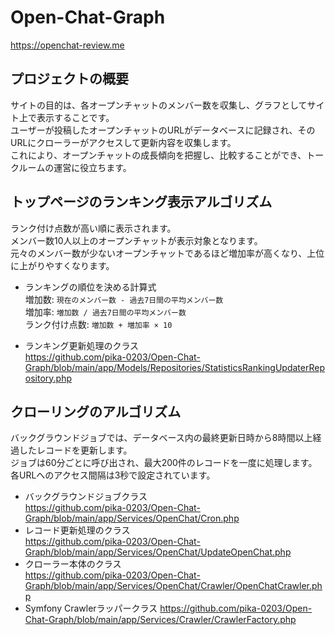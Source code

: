 # Open-Chat-Graph
https://openchat-review.me

## プロジェクトの概要
サイトの目的は、各オープンチャットのメンバー数を収集し、グラフとしてサイト上で表示することです。  
ユーザーが投稿したオープンチャットのURLがデータベースに記録され、そのURLにクローラーがアクセスして更新内容を収集します。  
これにより、オープンチャットの成長傾向を把握し、比較することができ、トークルームの運営に役立ちます。　　

## トップページのランキング表示アルゴリズム
ランク付け点数が高い順に表示されます。  
メンバー数10人以上のオープンチャットが表示対象となります。  
元々のメンバー数が少ないオープンチャットであるほど増加率が高くなり、上位に上がりやすくなります。  

* ランキングの順位を決める計算式  
増加数: `現在のメンバー数 - 過去7日間の平均メンバー数`  
増加率: `増加数 / 過去7日間の平均メンバー数`  
ランク付け点数: `増加数 + 増加率 × 10`  

* ランキング更新処理のクラス  
https://github.com/pika-0203/Open-Chat-Graph/blob/main/app/Models/Repositories/StatisticsRankingUpdaterRepository.php

## クローリングのアルゴリズム
バックグラウンドジョブでは、データベース内の最終更新日時から8時間以上経過したレコードを更新します。  
ジョブは60分ごとに呼び出され、最大200件のレコードを一度に処理します。  
各URLへのアクセス間隔は3秒で設定されています。  

* バックグラウンドジョブクラス  
https://github.com/pika-0203/Open-Chat-Graph/blob/main/app/Services/OpenChat/Cron.php
* レコード更新処理のクラス  
https://github.com/pika-0203/Open-Chat-Graph/blob/main/app/Services/OpenChat/UpdateOpenChat.php
* クローラー本体のクラス  
https://github.com/pika-0203/Open-Chat-Graph/blob/main/app/Services/OpenChat/Crawler/OpenChatCrawler.php
* Symfony Crawlerラッパークラス
https://github.com/pika-0203/Open-Chat-Graph/blob/main/app/Services/Crawler/CrawlerFactory.php
